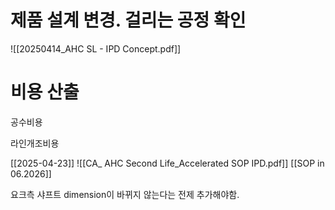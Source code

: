 
# 제품 설계 변경. 걸리는 공정 확인
![[20250414_AHC SL - IPD Concept.pdf]]


# 비용 산출

공수비용

라인개조비용



[[2025-04-23]]
![[CA_ AHC Second Life_Accelerated SOP IPD.pdf]]
[[SOP in 06.2026]]


요크측 샤프트 dimension이 바뀌지 않는다는 전제 추가해야함.
